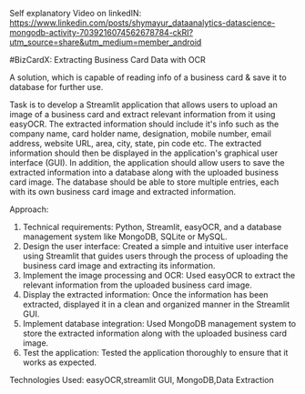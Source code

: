 Self explanatory Video on linkedIN:
https://www.linkedin.com/posts/shymayur_dataanalytics-datascience-mongodb-activity-7039216074562678784-ckRI?utm_source=share&utm_medium=member_android

#BizCardX: Extracting Business Card Data with OCR

A solution, which is capable of reading info of a business card &amp; save it to database for further use.

Task is to develop a Streamlit application that allows users to
upload an image of a business card and extract relevant information from it using
easyOCR. The extracted information should include it's info such as the company name, card holder
name, designation, mobile number, email address, website URL, area, city, state,
pin code etc. The extracted information should then be displayed in the application's
graphical user interface (GUI).
In addition, the application should allow users to save the extracted information into
a database along with the uploaded business card image. The database should be
able to store multiple entries, each with its own business card image and extracted
information.

Approach:
1. Technical requirements: Python, Streamlit,
easyOCR, and a database management system like MongoDB, SQLite or MySQL.
2. Design the user interface: Created a simple and intuitive user interface using
Streamlit that guides users through the process of uploading the business
card image and extracting its information. 
3. Implement the image processing and OCR: Used easyOCR to extract the
relevant information from the uploaded business card image. 
4. Display the extracted information: Once the information has been extracted,
displayed it in a clean and organized manner in the Streamlit GUI. 
5. Implement database integration: Used MongoDB management system 
to store the extracted information along with the uploaded
business card image. 
6. Test the application: Tested the application thoroughly to ensure that it works as
expected.

Technologies Used: easyOCR,streamlit GUI, MongoDB,Data Extraction
